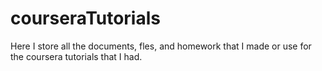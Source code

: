 # courseraTutorials
Here I store all the documents, fles, and homework that I made or use for the coursera tutorials that I had.
